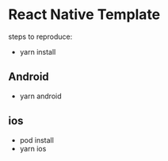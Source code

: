 # React Native Template

steps to reproduce:

- yarn install

## Android

- yarn android

## ios

- pod install
- yarn ios
